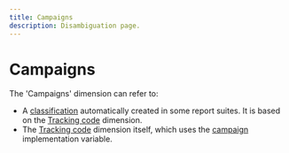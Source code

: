 ```yaml
---
title: Campaigns
description: Disambiguation page.
---
```


# Campaigns

The 'Campaigns' dimension can refer to:

* A [classification](../classifications/c-classifications.md) automatically created in some report suites. It is based on the [Tracking code](tracking-code.md) dimension.
* The [Tracking code](tracking-code.md) dimension itself, which uses the [campaign](/help/implement/vars/page-vars/campaign.md) implementation variable.
